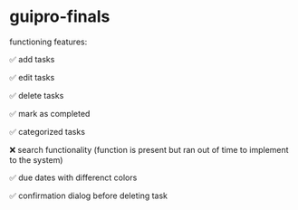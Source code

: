 # guipro-finals

functioning features:

✅ add tasks 

✅ edit tasks 

✅ delete tasks

✅ mark as completed



✅ categorized tasks

❌ search functionality (function is present but ran out of time to implement to the system)

✅ due dates with differenct colors


✅ confirmation dialog before deleting task

